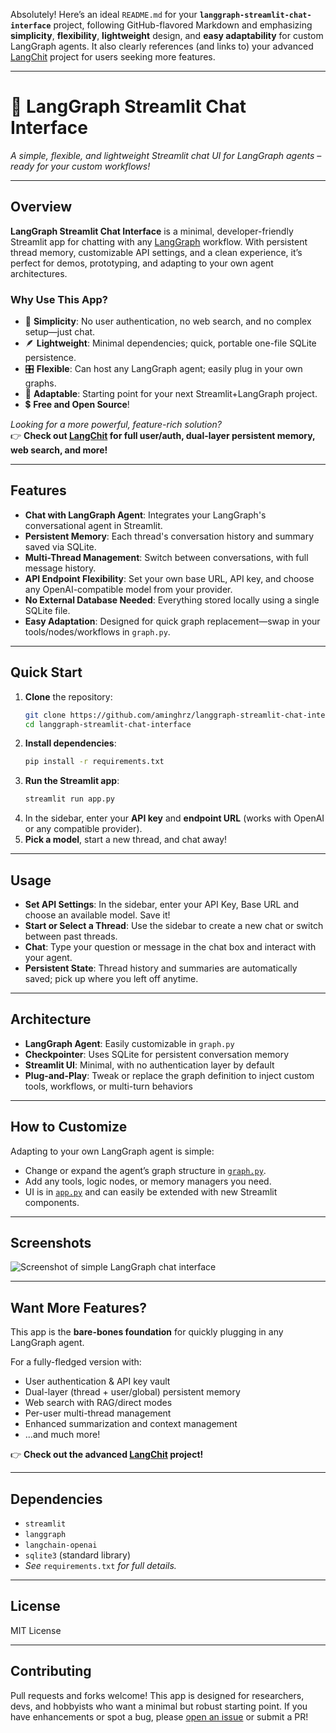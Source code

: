 Absolutely! Here’s an ideal `README.md` for your **`langgraph-streamlit-chat-interface`** project, following GitHub-flavored Markdown and emphasizing **simplicity**, **flexibility**, **lightweight** design, and **easy adaptability** for custom LangGraph agents. It also clearly references (and links to) your advanced [LangChit](https://github.com/aminghrz/LangChit) project for users seeking more features.

---

# 🦜 LangGraph Streamlit Chat Interface

*A simple, flexible, and lightweight Streamlit chat UI for LangGraph agents – ready for your custom workflows!*

---

## Overview

**LangGraph Streamlit Chat Interface** is a minimal, developer-friendly Streamlit app for chatting with any [LangGraph](https://github.com/langchain-ai/langgraph) workflow. With persistent thread memory, customizable API settings, and a clean experience, it’s perfect for demos, prototyping, and adapting to your own agent architectures.

### Why Use This App?

- 🚀 **Simplicity**: No user authentication, no web search, and no complex setup—just chat.
- 🪶 **Lightweight**: Minimal dependencies; quick, portable one-file SQLite persistence.
- 🎛️ **Flexible**: Can host any LangGraph agent; easily plug in your own graphs.
- 🧩 **Adaptable**: Starting point for your next Streamlit+LangGraph project.
- 💲 **Free and Open Source**!

*Looking for a more powerful, feature-rich solution?*  
👉 **Check out [LangChit](https://github.com/aminghrz/LangChit) for full user/auth, dual-layer persistent memory, web search, and more!**


---

## Features

- **Chat with LangGraph Agent**: Integrates your LangGraph's conversational agent in Streamlit.
- **Persistent Memory**: Each thread's conversation history and summary saved via SQLite.
- **Multi-Thread Management**: Switch between conversations, with full message history.
- **API Endpoint Flexibility**: Set your own base URL, API key, and choose any OpenAI-compatible model from your provider.
- **No External Database Needed**: Everything stored locally using a single SQLite file.
- **Easy Adaptation**: Designed for quick graph replacement—swap in your tools/nodes/workflows in `graph.py`.


---

## Quick Start

1. **Clone** the repository:
    ```bash
    git clone https://github.com/aminghrz/langgraph-streamlit-chat-interface.git
    cd langgraph-streamlit-chat-interface
    ```
2. **Install dependencies**:
    ```bash
    pip install -r requirements.txt
    ```
3. **Run the Streamlit app**:
    ```bash
    streamlit run app.py
    ```
4. In the sidebar, enter your **API key** and **endpoint URL** (works with OpenAI or any compatible provider).
5. **Pick a model**, start a new thread, and chat away!


---

## Usage

- **Set API Settings**: In the sidebar, enter your API Key, Base URL and choose an available model. Save it!
- **Start or Select a Thread**: Use the sidebar to create a new chat or switch between past threads.
- **Chat**: Type your question or message in the chat box and interact with your agent.
- **Persistent State**: Thread history and summaries are automatically saved; pick up where you left off anytime.

---

## Architecture

- **LangGraph Agent**: Easily customizable in `graph.py`
- **Checkpointer**: Uses SQLite for persistent conversation memory
- **Streamlit UI**: Minimal, with no authentication layer by default
- **Plug-and-Play**: Tweak or replace the graph definition to inject custom tools, workflows, or multi-turn behaviors

---

## How to Customize

Adapting to your own LangGraph agent is simple:

- Change or expand the agent’s graph structure in [`graph.py`](graph.py).
- Add any tools, logic nodes, or memory managers you need.
- UI is in [`app.py`](app.py) and can easily be extended with new Streamlit components.

---

## Screenshots

<!-- Optionally add a simple screenshot here -->
![Screenshot of simple LangGraph chat interface](img/simple-screenshot.png)

---

## Want More Features?

This app is the **bare-bones foundation** for quickly plugging in any LangGraph agent.

For a fully-fledged version with:
- User authentication & API key vault
- Dual-layer (thread + user/global) persistent memory
- Web search with RAG/direct modes
- Per-user multi-thread management
- Enhanced summarization and context management
- ...and much more!

👉 **Check out the advanced [LangChit](https://github.com/aminghrz/LangChit) project!**

---

## Dependencies

- `streamlit`
- `langgraph`
- `langchain-openai`
- `sqlite3` (standard library)
- *See* `requirements.txt` *for full details.*

---

## License

MIT License

---

## Contributing

Pull requests and forks welcome! This app is designed for researchers, devs, and hobbyists who want a minimal but robust starting point. If you have enhancements or spot a bug, please [open an issue](https://github.com/aminghrz/langgraph-streamlit-chat-interface/issues) or submit a PR!
